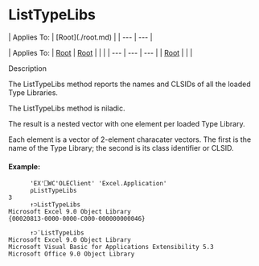 




<h1 class="heading"><span class="name">ListTypeLibs</span></h1>
| Applies To: | [Root](./root.md) |
| --- | ---  |

| Applies To: | [Root](./root.md) | [Root](./root.md) |  |  |
| --- | --- | ---  |
| [Root](./root.md) |  |  |


Description


The ListTypeLibs method reports the names and CLSIDs of all the loaded Type Libraries.


The ListTypeLibs method is niladic.


The result is a nested vector with one element per loaded Type Library.


Each element is a vector of 2-element characater vectors. The first is the name of the Type Library; the second is its class identifier or CLSID.

#### Example:
```apl
      'EX'⎕WC'OLEClient' 'Excel.Application'
      ⍴ListTypeLibs
3
      ↑⊃ListTypeLibs
Microsoft Excel 9.0 Object Library    
{00020813-0000-0000-C000-000000000046}

      ↑⊃¨ListTypeLibs
Microsoft Excel 9.0 Object Library                       
Microsoft Visual Basic for Applications Extensibility 5.3
Microsoft Office 9.0 Object Library                      
```



